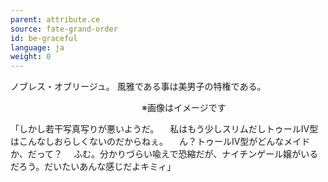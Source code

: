 ```yaml
---
parent: attribute.ce
source: fate-grand-order
id: be-graceful
language: ja
weight: 0
---
```


ノブレス・オブリージュ。
風雅である事は美男子の特権である。

　　　　　　　　　　　　　　　※画像はイメージです

「しかし若干写真写りが悪いようだ。
　私はもう少しスリムだしトゥールⅣ型はこんなしおらしくないのだからねぇ。
　ん？トゥールⅣ型がどんなメイドか、だって？
　ふむ。分かりづらい喩えで恐縮だが、ナイチンゲール嬢がいるだろう。だいたいあんな感じだよキミィ」
